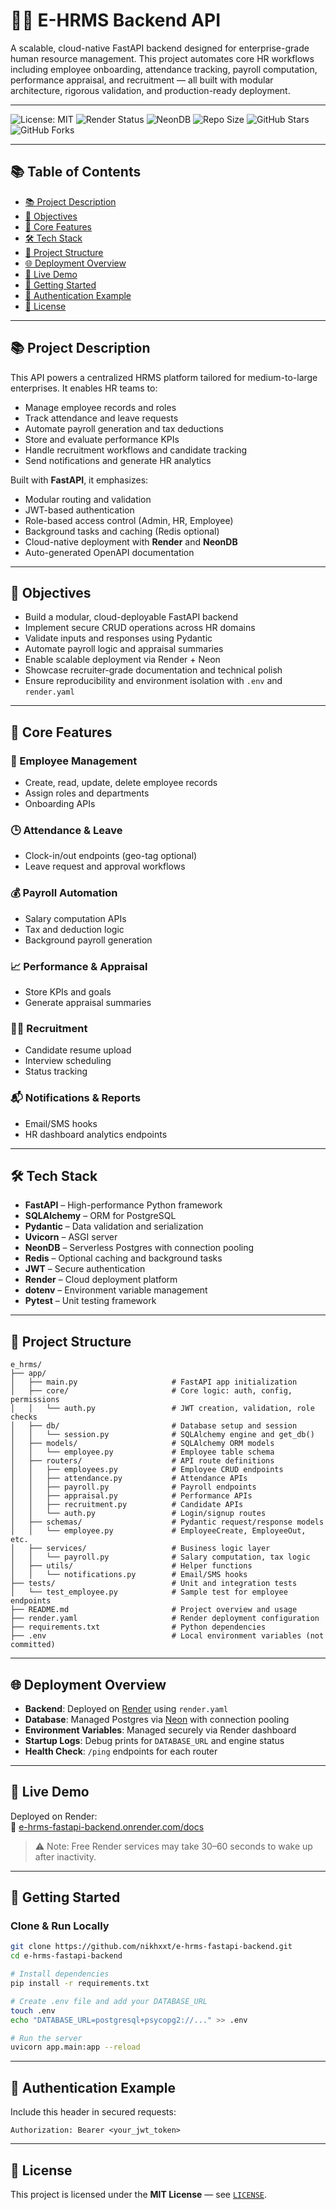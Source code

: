 
# 🧑‍💼 E-HRMS Backend API

A scalable, cloud-native FastAPI backend designed for enterprise-grade human resource management. This project automates core HR workflows including employee onboarding, attendance tracking, payroll computation, performance appraisal, and recruitment — all built with modular architecture, rigorous validation, and production-ready deployment.

---

![License: MIT](https://img.shields.io/badge/License-MIT-yellow.svg) ![Render Status](https://img.shields.io/badge/Render-Live-blue) ![NeonDB](https://img.shields.io/badge/Neon-Postgres-green) ![Repo Size](https://img.shields.io/github/repo-size/nikhxxt/e-hrms-fastapi-backend)  ![GitHub Stars](https://img.shields.io/github/stars/nikhxxt/e-hrms-fastapi-backend?style=social)  ![GitHub Forks](https://img.shields.io/github/forks/nikhxxt/e-hrms-fastapi-backend?style=social)

---

## 📚 Table of Contents

- [📚 Project Description](#project-description)
- [🎯 Objectives](#objectives)
- [🔑 Core Features](#core-features)
- [🛠️ Tech Stack](#tech-stack)
- [📁 Project Structure](#project-structure)
- [🌐 Deployment Overview](#deployment-overview)
- [📡 Live Demo](#live-demo)
- [🚀 Getting Started](#getting-started)
- [🔐 Authentication Example](#authentication-example)
- [📝 License](#license)

---

## 📚 Project Description

This API powers a centralized HRMS platform tailored for medium-to-large enterprises. It enables HR teams to:

- Manage employee records and roles
- Track attendance and leave requests
- Automate payroll generation and tax deductions
- Store and evaluate performance KPIs
- Handle recruitment workflows and candidate tracking
- Send notifications and generate HR analytics

Built with **FastAPI**, it emphasizes:

- Modular routing and validation
- JWT-based authentication
- Role-based access control (Admin, HR, Employee)
- Background tasks and caching (Redis optional)
- Cloud-native deployment with **Render** and **NeonDB**
- Auto-generated OpenAPI documentation

---

## 🎯 Objectives

- Build a modular, cloud-deployable FastAPI backend  
- Implement secure CRUD operations across HR domains  
- Validate inputs and responses using Pydantic  
- Automate payroll logic and appraisal summaries  
- Enable scalable deployment via Render + Neon  
- Showcase recruiter-grade documentation and technical polish  
- Ensure reproducibility and environment isolation with `.env` and `render.yaml`

---

## 🔑 Core Features

### 👥 Employee Management
- Create, read, update, delete employee records
- Assign roles and departments
- Onboarding APIs

### 🕒 Attendance & Leave
- Clock-in/out endpoints (geo-tag optional)
- Leave request and approval workflows

### 💰 Payroll Automation
- Salary computation APIs
- Tax and deduction logic
- Background payroll generation

### 📈 Performance & Appraisal
- Store KPIs and goals
- Generate appraisal summaries

### 🧑‍💻 Recruitment
- Candidate resume upload
- Interview scheduling
- Status tracking

### 📬 Notifications & Reports
- Email/SMS hooks
- HR dashboard analytics endpoints

---

## 🛠️ Tech Stack

- **FastAPI** – High-performance Python framework  
- **SQLAlchemy** – ORM for PostgreSQL  
- **Pydantic** – Data validation and serialization  
- **Uvicorn** – ASGI server  
- **NeonDB** – Serverless Postgres with connection pooling  
- **Redis** – Optional caching and background tasks  
- **JWT** – Secure authentication  
- **Render** – Cloud deployment platform  
- **dotenv** – Environment variable management  
- **Pytest** – Unit testing framework

---

## 📁 Project Structure

```
e_hrms/
├── app/
│   ├── main.py                     # FastAPI app initialization
│   ├── core/                       # Core logic: auth, config, permissions
│   │   └── auth.py                 # JWT creation, validation, role checks
│   ├── db/                         # Database setup and session
│   │   └── session.py              # SQLAlchemy engine and get_db()
│   ├── models/                     # SQLAlchemy ORM models
│   │   └── employee.py             # Employee table schema
│   ├── routers/                    # API route definitions
│   │   ├── employees.py            # Employee CRUD endpoints
│   │   ├── attendance.py           # Attendance APIs
│   │   ├── payroll.py              # Payroll endpoints
│   │   ├── appraisal.py            # Performance APIs
│   │   ├── recruitment.py          # Candidate APIs
│   │   └── auth.py                 # Login/signup routes
│   ├── schemas/                    # Pydantic request/response models
│   │   └── employee.py             # EmployeeCreate, EmployeeOut, etc.
│   ├── services/                   # Business logic layer
│   │   └── payroll.py              # Salary computation, tax logic
│   ├── utils/                      # Helper functions
│   │   └── notifications.py        # Email/SMS hooks
├── tests/                          # Unit and integration tests
│   └── test_employee.py            # Sample test for employee endpoints
├── README.md                       # Project overview and usage
├── render.yaml                     # Render deployment configuration
├── requirements.txt                # Python dependencies
├── .env                            # Local environment variables (not committed)
```

---

## 🌐 Deployment Overview

- **Backend**: Deployed on [Render](https://render.com) using `render.yaml`
- **Database**: Managed Postgres via [Neon](https://neon.tech) with connection pooling
- **Environment Variables**: Managed securely via Render dashboard
- **Startup Logs**: Debug prints for `DATABASE_URL` and engine status
- **Health Check**: `/ping` endpoints for each router

---

## 📡 Live Demo

Deployed on Render:  
🔗 [e-hrms-fastapi-backend.onrender.com/docs](https://e-hrms-fastapi-backend.onrender.com/docs)

> ⚠️ Note: Free Render services may take 30–60 seconds to wake up after inactivity.

---

## 🚀 Getting Started

### Clone & Run Locally

```bash
git clone https://github.com/nikhxxt/e-hrms-fastapi-backend.git
cd e-hrms-fastapi-backend

# Install dependencies
pip install -r requirements.txt

# Create .env file and add your DATABASE_URL
touch .env
echo "DATABASE_URL=postgresql+psycopg2://..." >> .env

# Run the server
uvicorn app.main:app --reload
```

---

## 🔐 Authentication Example

Include this header in secured requests:

```http
Authorization: Bearer <your_jwt_token>
```

---

## 📝 License

This project is licensed under the **MIT License** — see [`LICENSE`](LICENSE).

